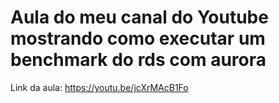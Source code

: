 # Aula do meu canal do Youtube mostrando como executar um benchmark do rds com aurora

Link da aula: https://youtu.be/jcXrMAcB1Fo